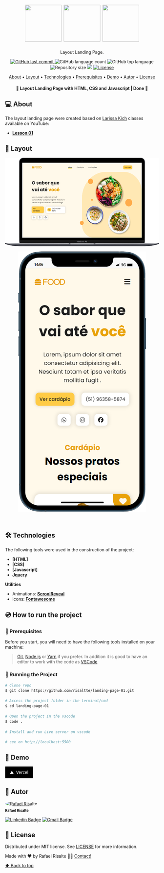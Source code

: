 <h1 align="center" id="project_name">
  <br />          
    <img height="120" width="120" src="https://cdn.jsdelivr.net/gh/devicons/devicon/icons/html5/html5-original.svg" />
    <img height="120" width="120" src="https://cdn.jsdelivr.net/gh/devicons/devicon/icons/css3/css3-original.svg" />
    <img height="120" width="120" src="https://cdn.jsdelivr.net/gh/devicons/devicon/icons/javascript/javascript-original.svg" /> 
  <br />
</h1>

<p align="center">
  Layout Landing Page.
</p>

<p align="center">
  <!-- GitHub last commit -->
  <a href="https://github.com/risaltte/landing-page-01/commits/master">
    <img alt="GitHub last commit" src="https://img.shields.io/github/last-commit/risaltte/landing-page-01?color=81D8F7">
  </a>
  <!-- GitHub language count -->
  <img alt="GitHub language count" src="https://img.shields.io/github/languages/count/risaltte/landing-page-01?color=81D8F7">
  <!-- GitHub top language -->
  <img alt="GitHub top language" src="https://img.shields.io/github/languages/top/risaltte/landing-page-01?color=81D8F7">
  <!-- Repository size -->
  <img alt="Repository size" src="https://img.shields.io/github/repo-size/risaltte/landing-page-01?color=81D8F7">
  <!-- Repository status -->
  <img src="https://www.repostatus.org/badges/latest/unsupported.svg">
  <!-- Link repo -->
  <a href="https://github.com/risaltte/landing-page-01/blob/master/LICENSE">
    <img src="https://img.shields.io/github/license/risaltte/landing-page-01?color=81D8F7" alt="License">
  </a>
</p>

<p align="center">
 <a href="#about">About</a> •
 <a href="#layout">Layout</a> • 
 <a href="#technologies">Technologies</a> • 
 <a href="#prerequisites">Prerequisites</a> •
 <a href="#demo">Demo</a> •
 <a href="#author">Autor</a> • 
 <a href="#license">License</a>
</p>

<h4 align="center">
  	🚧 Layout Landing Page with HTML, CSS and Javascript | Done 🚧
</h4>

<h2 id="about">
💻 About
</h2>

The layout landing page were created based on <a href="https://www.youtube.com/@larissakich">Larissa Kich</a> classes available on YouTube:
- **[Lesson 01](https://www.youtube.com/watch?v=8V3mw1w6h0U&list=PLu5MVKvD2rWGHelEq5xShhgQ78jszN2Rt&index=52&ab_channel=LarissaKich)**

<h2 id="layout">🎨 Layout</h2>

<p align="center">
  <img src=".github/img/Desktop.png" alt="Layout Desktop">
</p>

<p align="center">
  <img src=".github/img/Mobile.png" alt="Layout Mobile">
</p>

<br />
<h2 id="technologies">🛠 Technologies</h2>

The following tools were used in the construction of the project:

- **[HTML]**
- **[CSS]**
- **[Javascript]**
- **[Jquery](https://jquery.com/)**

**Utilities**

- Animations: **[ScroolReveal](https://scrollrevealjs.org/)**
- Icons: **[Fontawesome](https://fontawesome.com/)**

<h2 id="prerequisites">💿 How to run the project</h2>

### 🧰 Prerequisites

Before you start, you will need to have the following tools installed on your machine:

> [Git](https://git-scm.com), [Node.js](https://nodejs.org/en/) or [Yarn](https://yarnpkg.com/) if you prefer.
> In addition it is good to have an editor to work with the code as [VSCode](https://code.visualstudio.com/)

### 🧭 Running the Project

```bash
# Clone repo
$ git clone https://github.com/risaltte/landing-page-01.git

# Access the project folder in the terminal/cmd
$ cd landing-page-01

# Open the project in the vscode
$ code .

# Install and run Live server on vscode

# see on http://localhost:5500

```

<h2 id="demo">🧪 Demo</h2>
<a href="https://landing-page-01-five.vercel.app" target="_blank">
<!-- Link externo ou local(.github). -->
  <img src=".github/img/vercel_button.png">  
</a>

<h2 id="author">🦸 Autor</h2>
<a href="https://github.com/risaltte">
 <img style="border-radius: 50%;" src="https://avatars.githubusercontent.com/u/38223948?v=4" width="100px;" alt="Rafael Risalte"/>
 <br />
 <sub><b>Rafael Risalte</b></sub></a>

[![Linkedin Badge](https://img.shields.io/badge/-Linkedin-blue?style=flat-square&logo=Linkedin&logoColor=white&link=https://www.linkedin.com/in/rafaelrisalte/)](https://www.linkedin.com/in/rafaelrisalte/)
[![Gmail Badge](https://img.shields.io/badge/-Gmail-c14438?style=flat-square&logo=Gmail&logoColor=white&link=mailto:risaltte@gmail.com)](mailto:risaltte@gmail.com)

<h2 id="license">📝 License</h2>

Distributed under MIT license. See [LICENSE](LICENSE) for more information.

Made with ❤️ by Rafael Risalte 👋🏽 [Contact!](https://www.linkedin.com/in/rafaelrisalte/)

[⬆ Back to top](#project_name)<br />

